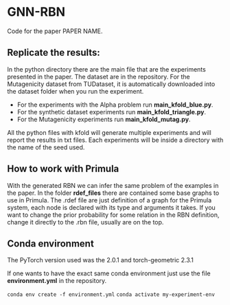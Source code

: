 # GNN-RBN
Code for the paper PAPER NAME.

## Replicate the results:
In the python directory there are the main file that are the experiments presented in the paper. The dataset are in the repository. For the Mutagenicity dataset from TUDataset, it is automatically downloaded into the dataset folder when you run the experiment.
- For the experiments with the Alpha problem run **main_kfold_blue.py**. 
- For the synthetic dataset experiments run **main_kfold_triangle.py**. 
- For the Mutagenicity experiments run **main_kfold_mutag.py**.


All the python files with kfold will generate multiple experiments and will report the results in txt files. Each experiments will be inside a directory with the name of the seed used.

## How to work with Primula
With the generated RBN we can infer the same problem of the examples in the paper. In the folder **rdef_files** there are contained some base graphs to use in Primula. The .rdef file are just definition of a graph for the Primula system, each node is declared with its type and arguments it takes. If you want to change the prior probability for some relation in the RBN definition, change it directly to the .rbn file, usually are on the top.

## Conda environment
The PyTorch version used was the 2.0.1 and torch-geometric 2.3.1

If one wants to have the exact same conda environment just use the file **environment.yml** in the repository.


`conda env create -f environment.yml`
`conda activate my-experiment-env`